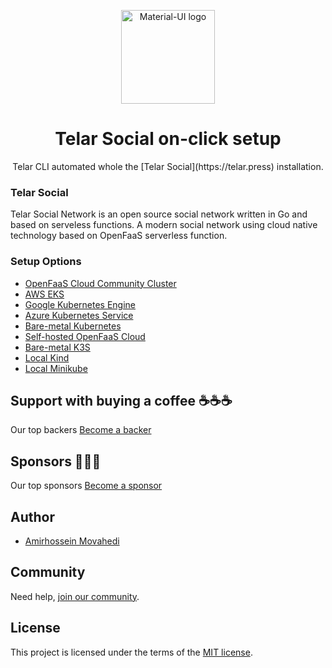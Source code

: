 
<p align="center">
  <a href="https://telar.press/" rel="noopener" target="_blank"><img width="150" src="https://raw.githubusercontent.com/red-gold/red-gold-web/master/website/static/img/logos/telar-social-logo/profile.png" alt="Material-UI logo"></a></p>
</p>

<h1 align="center">Telar Social on-click setup</h1>

<div align="center">
 Telar CLI automated whole the [Telar Social](https://telar.press) installation. 
</div>

### Telar Social
 Telar Social Network is an open source social network written in Go and based on serveless functions. A modern social network using cloud native technology based on OpenFaaS serverless function.
 

### Setup Options

- [OpenFaaS Cloud Community Cluster](docs/ofcc-setup/README.md)
- [AWS EKS](https://github.com/Qolzam/feedback/issues/1)
- [Google Kubernetes Engine](https://github.com/Qolzam/feedback/issues/1)
- [Azure Kubernetes Service](https://github.com/Qolzam/feedback/issues/1)
- [Bare-metal Kubernetes](https://github.com/Qolzam/feedback/issues/1)
- [Self-hosted OpenFaaS Cloud](https://github.com/Qolzam/feedback/issues/1)
- [Bare-metal K3S](https://github.com/Qolzam/feedback/issues/1)
- [Local Kind](https://github.com/Qolzam/feedback/issues/1)
- [Local Minikube](https://github.com/Qolzam/feedback/issues/1)

## Support with buying a coffee ☕️☕️☕️
Our top backers [Become a backer](https://www.patreon.com/qolzam)

## Sponsors 🥉🥈🥇
Our top sponsors [Become a sponsor](https://www.patreon.com/qolzam)

## Author

- [Amirhossein Movahedi](https://amir.red-gold.tech)

## Community

Need help, [join our community](https://docs.google.com/forms/d/e/1FAIpQLSdkwt5pxmyCZQO0AmyAghBOdA-XBG298Pfm5Dw1xjNGaGeCYQ/viewform).

## License

This project is licensed under the terms of the
[MIT license](/LICENSE).
